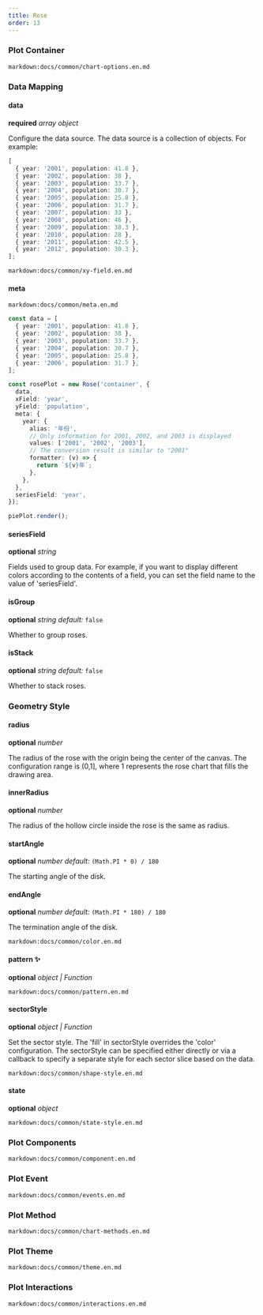 ```yaml
---
title: Rose
order: 13
---
```


### Plot Container

`markdown:docs/common/chart-options.en.md`

### Data Mapping

#### data

<description>**required** _array object_</description>

Configure the data source. The data source is a collection of objects. For example:

```ts
[
  { year: '2001', population: 41.8 },
  { year: '2002', population: 38 },
  { year: '2003', population: 33.7 },
  { year: '2004', population: 30.7 },
  { year: '2005', population: 25.8 },
  { year: '2006', population: 31.7 },
  { year: '2007', population: 33 },
  { year: '2008', population: 46 },
  { year: '2009', population: 38.3 },
  { year: '2010', population: 28 },
  { year: '2011', population: 42.5 },
  { year: '2012', population: 30.3 },
];
```

`markdown:docs/common/xy-field.en.md`

#### meta

`markdown:docs/common/meta.en.md`

```ts
const data = [
  { year: '2001', population: 41.8 },
  { year: '2002', population: 38 },
  { year: '2003', population: 33.7 },
  { year: '2004', population: 30.7 },
  { year: '2005', population: 25.8 },
  { year: '2006', population: 31.7 },
];

const rosePlot = new Rose('container', {
  data,
  xField: 'year',
  yField: 'population',
  meta: {
    year: {
      alias: '年份',
      // Only information for 2001, 2002, and 2003 is displayed
      values: ['2001', '2002', '2003'],
      // The conversion result is similar to "2001"
      formatter: (v) => {
        return `${v}年`;
      },
    },
  },
  seriesField: 'year',
});

piePlot.render();
```

#### seriesField

<description>**optional** _string_</description>

Fields used to group data. For example, if you want to display different colors according to the contents of a field, you can set the field name to the value of 'seriesField'.

#### isGroup

<description>**optional** _string_ _default:_ `false`</description>

Whether to group roses.

#### isStack

<description>**optional** _string_ _default:_ `false`</description>

Whether to stack roses.

### Geometry Style

#### radius

<description>**optional** _number_</description>

The radius of the rose with the origin being the center of the canvas. The configuration range is (0,1], where 1 represents the rose chart that fills the drawing area.

#### innerRadius

<description>**optional** _number_</description>

The radius of the hollow circle inside the rose is the same as radius.

#### startAngle

<description>**optional** _number_ _default:_ `(Math.PI * 0) / 180`</description>

The starting angle of the disk.

#### endAngle

<description>**optional** _number_ _default:_ `(Math.PI * 180) / 180`</description>

The termination angle of the disk.

`markdown:docs/common/color.en.md`

#### pattern ✨

<description>**optional** _object | Function_</description>

`markdown:docs/common/pattern.en.md`

#### sectorStyle

<description>**optional** _object | Function_</description>

Set the sector style. The 'fill' in sectorStyle overrides the 'color' configuration. The sectorStyle can be specified either directly or via a callback to specify a separate style for each sector slice based on the data.

`markdown:docs/common/shape-style.en.md`

#### state

<description>**optional** _object_</description>

`markdown:docs/common/state-style.en.md`

### Plot Components

`markdown:docs/common/component.en.md`

### Plot Event

`markdown:docs/common/events.en.md`

### Plot Method

`markdown:docs/common/chart-methods.en.md`

### Plot Theme

`markdown:docs/common/theme.en.md`

### Plot Interactions

`markdown:docs/common/interactions.en.md`
